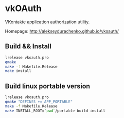 vkOAuth
=======

VKontakte application authorization utility.

Homepage: http://alekseydurachenko.github.io/vkoauth/

Build && Install
----------------

```bash
lrelease vkoauth.pro
qmake
make -f Makefile.Release
make install
```

Build linux portable version
----------------------------

```bash
lrelease vkoauth.pro
qmake "DEFINES += APP_PORTABLE"
make -f Makefile.Release
make INSTALL_ROOT=`pwd`/portable-build install
```
